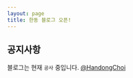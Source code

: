 ```yaml
---
layout: page
title: 한동 블로그 오픈!
---
```


## 공지사항

블로그는 현재 `공사` 중입니다.
[@HandongChoi](https://www.facebook.com/handongchoi)
